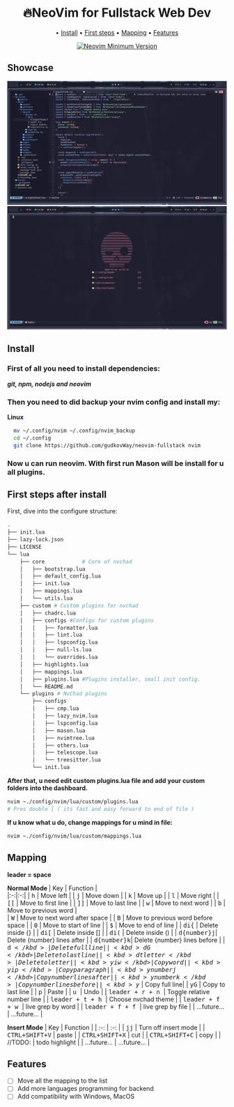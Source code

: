 # <h1 align="center">🔥NeoVim for Fullstack Web Dev</h1>

<div align="center">

  <span> • </span>
    	<a href="#Install">Install</a>
  <span> • </span>
    	<a href="#FirstSteps">First steps</a>
  <span> • </span>
    	<a href="#Mapping">Mapping</a>
  <span> • </span>
        <a href="#Features">Features</a>
  <p></p>
</div>

<div align="center">

[![Neovim Minimum Version](https://img.shields.io/badge/Neovim-0.9.0-302D41?style=flat-square&logo=Neovim&color=302D41&logoColor=D9E0EE)](https://github.com/neovim/neovim)
</div>

## Showcase

<img src="../images/001.png">
<img src="../images/002.png">

## Install

### First of all you need to install dependencies:
<b><i>git, npm, nodejs and neovim</i></b>

### Then you need to did backup your nvim config and install my:

<b>Linux</b>  
```sh
  mv ~/.config/nvim ~/.config/nvim_backup
  cd ~/.config
  git clone https://github.com/gudkovWay/neovim-fullstack nvim
```  

### Now u can run neovim. With first run Mason will be install for u all plugins.

## First steps after install

First, dive into the configure structure:
```sh
.
├── init.lua
├── lazy-lock.json
├── LICENSE
└── lua
    ├── core            # Core of nvchad
    │   ├── bootstrap.lua
    │   ├── default_config.lua
    │   ├── init.lua
    │   ├── mappings.lua
    │   └── utils.lua
    ├── custom # Custom plugins for nvchad
    │   ├── chadrc.lua
    │   ├── configs #Configs for custom plugins
    │   │   ├── formatter.lua
    │   │   ├── lint.lua
    │   │   ├── lspconfig.lua
    │   │   ├── null-ls.lua
    │   │   └── overrides.lua
    │   ├── highlights.lua
    │   ├── mappings.lua
    │   ├── plugins.lua #Plugins installer, small init config.
    │   └── README.md
    └── plugins # NvChad plugins
        ├── configs
        │   ├── cmp.lua
        │   ├── lazy_nvim.lua
        │   ├── lspconfig.lua
        │   ├── mason.lua
        │   ├── nvimtree.lua
        │   ├── others.lua
        │   ├── telescope.lua
        │   └── treesitter.lua
        └── init.lua
```


<b>After that, u need edit custom plugins.lua file and add your custom folders into the dashboard.</b>

```sh
nvim ~./config/nvim/lua/custom/plugins.lua
# Pres double ] ( its fast and easy forward to end of file )
```

<b>If u know what u do, change mappings for u mind in file:</b>
```sh
nvim ~./config/nvim/lua/custom/mappings.lua
```


 
## Mapping
<b>leader = space </b>

<b> Normal Mode </b>
| Key  | Function  |  
|:-:|:-:|
| <kbd>h</kbd> | Move left |
| <kbd>j</kbd> | Move down |
| <kbd>k</kbd> | Move up |
| <kbd>l</kbd> | Move right |
| <kbd>[[</kbd> | Move to first line |
| <kbd>]]</kbd> | Move to last line |
| <kbd>w</kbd> | Move to next word |
| <kbd>b</kbd> | Move to previous word |    
| <kbd>W</kbd> | Move to next word after space |
| <kbd>B</kbd> | Move to previous word before space |
| <kbd>0</kbd> | Move to start of line |
| <kbd>$</kbd> | Move to end of line |
| <kbd> di{</kbd> | Delete inside {} |
| <kbd> di[</kbd> | Delete inside [] |
| <kbd> di(</kbd> | Delete inside () |
| <kbd> d{number}j</kbd>| Delete {number} lines after |
| <kbd> d{number}k</kbd>| Delete {number} lines before |
| <kbd> d$</kbd> | Delete full line |
| <kbd> dG </kbd> | Delete to last line |
| <kbd> dt{letter}</kbd> | Delete to {letter} |
| <kbd> yiw</kbd> | Copy word |
| <kbd> yip</kbd> | Copy paragraph |
| <kbd> y{number}j </kbd> | Copy {number} lines after |
| <kbd> y{number}k </kbd> | Copy {number} lines before |
| <kbd> y$</kbd> | Copy full line|
| <kbd> yG</kbd> | Copy to last line |
| <kbd> p</kbd> | Paste |
| <kbd> u </kbd> | Undo |
| <kbd> leader + r + n </kbd> | Toggle relative number line |
| <kbd> leader + t + h </kbd> | Choose nvchad theme |
| <kbd> leader + f + w </kbd> | live grep by word |
| <kbd> leader + f + f </kbd> | live grep by file |
| ...future... | ...future... |

<b>Insert Mode</b>
| Key | Function |
| :-: | :-: |
| <kbd>jj</kbd> | Turn off insert mode |
| <kbd>CTRL+SHIFT+V</kbd> | paste |
| <kbd>CTRL+SHIFT+X</kbd> | cut |
| <kbd>CTRL+SHIFT+C</kbd> | copy |
| //TODO: | todo highlight |
| ...future... | ...future... |
</details>

## Features

- [ ] Move all the mapping to the list
- [ ] Add more languages programming for backend
- [ ] Add compatibility with Windows, MacOS

